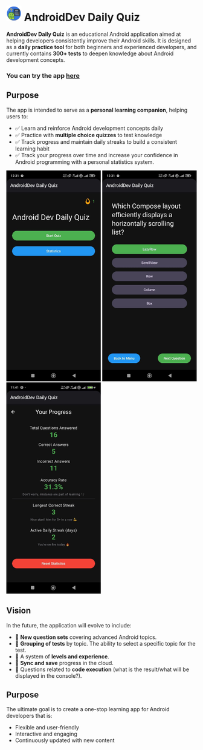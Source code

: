 # <img src="https://github.com/CNJerry-IvanovVyacheslav/AndroidDev_Daily_Quiz/blob/b77231f21e0305aac8a3589f150f0499f3d10850/app/src/main/res/mipmap-hdpi/ic_launcher_round.webp" width="40"> AndroidDev Daily Quiz

**AndroidDev Daily Quiz** is an educational Android application aimed at helping developers consistently improve their Android skills. It is designed as a **daily practice tool** for both beginners and experienced developers, and currently contains **300+ tests** to deepen knowledge about Android development concepts.

### You can try the app [here](https://github.com/CNJerry-IvanovVyacheslav/AndroidDev_Daily_Quiz/releases)

## Purpose

The app is intended to serve as a **personal learning companion**, helping users to:  

- ✅ Learn and reinforce Android development concepts daily  
- ✅ Practice with **multiple choice quizzes** to test knowledge  
- ✅ Track progress and maintain daily streaks to build a consistent learning habit 
- ✅ Track your progress over time and increase your confidence in Android programming with a personal statistics system.

<img src="https://github.com/CNJerry-IvanovVyacheslav/AndroidDev_Daily_Quiz/blob/23876ee529ef464d08df85a1f80f94942d79dbe2/screenshots/photo_2_2025-10-11_12-32-39.jpg" width="250"> <img src="https://github.com/CNJerry-IvanovVyacheslav/AndroidDev_Daily_Quiz/blob/23876ee529ef464d08df85a1f80f94942d79dbe2/screenshots/photo_4_2025-10-11_12-32-39.jpg" width="250"> <img src="https://github.com/CNJerry-IvanovVyacheslav/AndroidDev_Daily_Quiz/blob/b1fa1d1116dfb42eaee065b3e78570002352391c/screenshots/photo_5_2025-10-11_12-32-39.jpg" width="250">

## Vision

In the future, the application will evolve to include:  

- 🌟 **New question sets** covering advanced Android topics.
- 🌟 **Grouping of tests** by topic. The ability to select a specific topic for the test. 
- 🌟 A system of **levels and experience**.
- 🌟 **Sync and save** progress in the cloud.
- 🌟 Questions related to **code execution** (what is the result/what will be displayed in the console?).

## Purpose

The ultimate goal is to create a one-stop learning app for Android developers that is:

- Flexible and user-friendly
- Interactive and engaging
- Continuously updated with new content

